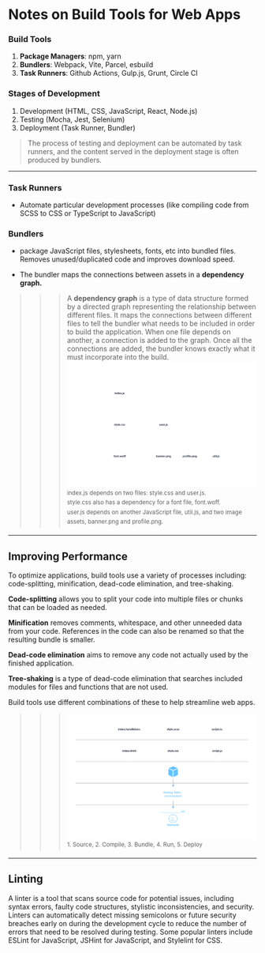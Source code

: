  # Notes on Build Tools for Web Apps

### Build Tools
1. **Package Managers**:  npm, yarn 
2. **Bundlers**: Webpack, Vite, Parcel, esbuild
3. **Task Runners**: Github Actions, Gulp.js, Grunt, Circle CI

### Stages of Development
1. Development (HTML, CSS, JavaScript, React, Node.js)
2. Testing (Mocha, Jest, Selenium)
3. Deployment (Task Runner, Bundler)

>The process of testing and deployment can be automated by task runners, and the content served in the deployment stage is often produced by bundlers.

------
### Task Runners
* Automate particular development processes (like compiling code from SCSS to CSS or TypeScript to JavaScript)

### Bundlers
* package JavaScript files, stylesheets, fonts, etc into bundled files. Removes unused/duplicated code and improves download speed.

* The bundler maps the connections between assets in a **dependency graph.** 

>>>A **dependency graph**  is a type of data structure formed by a directed graph representing the relationship between different files. It maps the connections between different files to tell the bundler what needs to be included in order to build the application.
 When one file depends on another, a connection is added to the graph. Once all the connections are added, the bundler knows exactly what it must incorporate into the build.
 ![graph](dependency-graph.svg "Title")
<sup> index.js depends on two files: style.css and user.js.  
style.css also has a dependency for a font file, font.woff.  
user.js depends on another JavaScript file, util.js, and two image assets, banner.png and profile.png.</sup>

------

## **Improving Performance**

To optimize applications, build tools use a variety of processes including: code-splitting, minification, dead-code elimination, and tree-shaking.

**Code-splitting** allows you to split your code into multiple files or chunks that can be loaded as needed.

**Minification** removes comments, whitespace, and other unneeded data from your code. References in the code can also be renamed so that the resulting bundle is smaller.

**Dead-code elimination** aims to remove any code not actually used by the finished application. 

**Tree-shaking** is a type of dead-code elimination that searches included modules for files and functions that are not used.

Build tools use different combinations of these to help streamline web apps.
<span style = "color:black">
 >>>![graph](process-review.svg "Title")</span>
<sup> 1. Source, 2. Compile, 3. Bundle, 4. Run, 5. Deploy

------

## **Linting**
A linter is a tool that scans source code for potential issues, including syntax errors, faulty code structures, stylistic inconsistencies, and security. Linters can automatically detect missing semicolons or future security breaches early on during the development cycle to reduce the number of errors that need to be resolved during testing. Some popular linters include ESLint for JavaScript, JSHint for JavaScript, and Stylelint for CSS.
